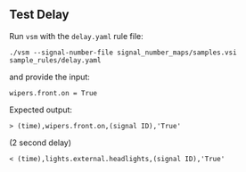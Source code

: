 Test Delay
----------
Run `vsm` with the `delay.yaml` rule file:

```
./vsm --signal-number-file signal_number_maps/samples.vsi sample_rules/delay.yaml
```

and provide the input:

```
wipers.front.on = True
```

Expected output:

```
> (time),wipers.front.on,(signal ID),'True'
```

(2 second delay)

```
< (time),lights.external.headlights,(signal ID),'True'
```
